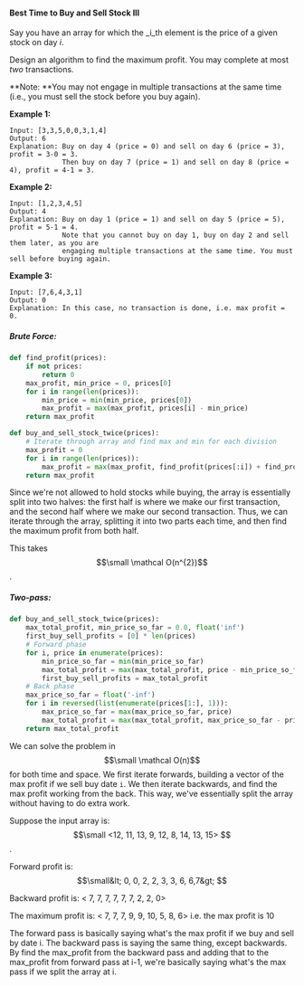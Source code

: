 #### Best Time to Buy and Sell Stock III

Say you have an array for which the _i_th element is the price of a given stock on day _i_.

Design an algorithm to find the maximum profit. You may complete at most _two_ transactions.

**Note: **You may not engage in multiple transactions at the same time \(i.e., you must sell the stock before you buy again\).

**Example 1:**

```
Input: [3,3,5,0,0,3,1,4]
Output: 6
Explanation: Buy on day 4 (price = 0) and sell on day 6 (price = 3), profit = 3-0 = 3.
             Then buy on day 7 (price = 1) and sell on day 8 (price = 4), profit = 4-1 = 3.
```

**Example 2:**

```
Input: [1,2,3,4,5]
Output: 4
Explanation: Buy on day 1 (price = 1) and sell on day 5 (price = 5), profit = 5-1 = 4.
             Note that you cannot buy on day 1, buy on day 2 and sell them later, as you are
             engaging multiple transactions at the same time. You must sell before buying again.
```

**Example 3:**

```
Input: [7,6,4,3,1]
Output: 0
Explanation: In this case, no transaction is done, i.e. max profit = 0.
```

##### Brute Force:

```py
def find_profit(prices):
    if not prices:
        return 0
    max_profit, min_price = 0, prices[0]
    for i in range(len(prices)):
        min_price = min(min_price, prices[0])
        max_profit = max(max_profit, prices[i] - min_price)
    return max_profit

def buy_and_sell_stock_twice(prices):
    # Iterate through array and find max and min for each division
    max_profit = 0
    for i in range(len(prices)):
        max_profit = max(max_profit, find_profit(prices[:i]) + find_profit(prices[i:]))
    return max_profit
```

Since we're not allowed to hold stocks while buying, the array is essentially split into two halves: the first half is where we make our first transaction, and the second half where we make our second transaction. Thus, we can iterate through the array, splitting it into two parts each time, and then find the maximum profit from both half.

This takes $$\small \mathcal O(n^{2})$$.

##### Two-pass:

```py
def buy_and_sell_stock_twice(prices):
    max_total_profit, min_price_so_far = 0.0, float('inf')
    first_buy_sell_profits = [0] * len(prices)
    # Forward phase
    for i, price in enumerate(prices):
        min_price_so_far = min(min_price_so_far)
        max_total_profit = max(max_total_profit, price - min_price_so_far)
        first_buy_sell_profits = max_total_profit
    # Back phase
    max_price_so_far = float('-inf')
    for i in reversed(list(enumerate(prices[1:], 1))):
        max_price_so_far = max(max_price_so_far, price)
        max_total_profit = max(max_total_profit, max_price_so_far - price + first_buy_sell_profits[i-1])
    return max_total_profit

```

We can solve the problem in $$\small \mathcal O(n)$$ for both time and space. We first iterate forwards, building a vector of the max profit if we sell buy date `i`. We then iterate backwards, and find the max profit working from the back. This way, we've essentially split the array without having to do extra work. 

Suppose the input array is: $$\small <12, 11, 13, 9, 12, 8, 14, 13, 15>$$.

Forward profit is: $$\small&lt; 0, 0, 2, 2, 3, 3, 6, 6,7&gt;$$

Backward profit is: &lt; 7, 7, 7, 7, 7, 7, 2, 2, 0&gt;



The maximum profit is: &lt; 7, 7, 7, 9, 9, 10, 5, 8, 6&gt; i.e. the max profit is 10



The forward pass is basically saying what's the max profit if we buy and sell by date i. The backward pass is saying the same thing, except backwards. By find the max\_profit from the backward pass and adding that to the max\_profit from forward pass at i-1, we're basically saying what's the max pass if we split the array at i.

